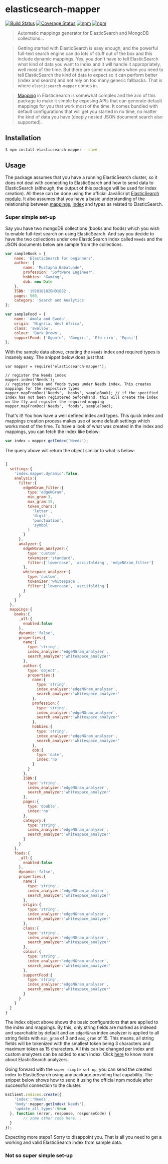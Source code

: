 # elasticsearch-mapper
[![Build Status](https://travis-ci.org/toystars/elasticsearch-mapper.svg?branch=master)](https://travis-ci.org/toystars/elasticsearch-mapper) [![Coverage Status](https://coveralls.io/repos/github/toystars/elasticsearch-mapper/badge.svg?branch=master)](https://coveralls.io/github/toystars/elasticsearch-mapper?branch=master) [![npm](https://img.shields.io/npm/dt/elasticsearch-mapper.svg?maxAge=2592000)](https://www.npmjs.com/package/elasticsearch-mapper) [![npm](https://img.shields.io/npm/v/elasticsearch-mapper.svg?maxAge=2592000)](https://www.npmjs.com/package/elasticsearch-mapper)
> Automatic mappings generator for ElasticSearch and MongoDB collections...


> Getting started with ElasticSearch is easy enough, and the powerful full-text search engine can do lots of stuff out of the box and this include dynamic mappings. Yes, you don't have to tell ElasticSearch what kind of data you want to index and it will handle it appropriately, well most of the time. But there are some occasions when you need to tell ElasticSearch the kind of data to expect so it can perform better (index and search) and not rely on too many generic fallbacks. That is where `elasticsearch-mapper` comes in.

> [Mapping](https://www.elastic.co/guide/en/elasticsearch/reference/current/mapping.html) in ElasticSearch is somewhat complex and the aim of this package to make it simple by exposing APIs that can generate default mappings for you that work most of the time. It comes bundled with default configurations that will get you started in no time, no matter the kind of data you have (deeply nested JSON document search also supported).

## Installation

``` bash
$ npm install elasticsearch-mapper --save
```

## Usage

The package assumes that you have a running ElasticSearch cluster, so it does not deal with connecting to ElasticSearch and how to send data to ElasticSearch (although, the output of this package will be used for index creation). All these can be done using the official JavaScript [ElasticSearch module](https://www.npmjs.com/package/elasticsearch). It also assumes that you have a basic understanding of the relationship between [mappings](https://www.elastic.co/guide/en/elasticsearch/reference/current/mapping.html), [index](https://www.elastic.co/guide/en/elasticsearch/reference/current/indices-create-index.html) and types as related to ElasticSearch.

### Super simple set-up

Say you have two mongoDB collections (books and foods) which you wish to enable full-text search on using ElasticSearch. And say you decide to have the two collections under one ElasticSearch index called `Needs` and the JSON documents below are sample from the collections.

```javascript
var sampleBook = {
    name: 'ElasticSearch for beginners',
    author: {
        name: 'Mustapha Babatunde',
        profession: 'Software Engineer',
        hobbies: 'Gaming',
        dob: new Date
    },
    ISBN: '192818182BHD1882',
    pages: 560,
    category: 'Search and Analytics'
};

var sampleFood = {
    name: 'Amala and Ewedu',
    origin: 'Nigeria, West Africa',
    class: 'swallow',
    colour: 'Dark Brown',
    supportFood: ['Ogunfe', 'Gbegiri', 'Efo-riro', 'Egusi']
};
```

With the sample data above, creating the `Needs` index and required types is insanely easy. The snippet below does just that:

```javasript
var mapper = require('elasticsearch-mapper');

// register the Needs index
mapper.index('Needs');
// register books and foods types under Needs index. This creates mappings for the respective types
mapper.mapFromDoc('Needs', 'books', sampleBook); // if the specified index has not been registered beforehand, this will create the index on the fly and register the required mapping
mapper.mapFromDoc('Needs', 'foods', sampleFood);

```

That's it! You how have a well defined index and types. This quick index and mappings creation process makes use of some default settings which works most of the time. To have a look of what was created in the index and mappings, you can fetch the index like below:

```javascript
var index = mapper.getIndex('Needs');
```

The query above will return the object similar to what is below:

```javascript

{  
  settings:{  
    'index.mapper.dynamic':false,
    analysis:{  
      filter:{  
        edgeNGram_filter:{  
          type:'edgeNGram',
          min_gram:3,
          max_gram:15,
          token_chars:[  
            'letter',
            'digit',
            'punctuation',
            'symbol'
          ]
        }
      },
      analyzer:{  
        edgeNGram_analyzer:{  
          type:'custom',
          tokenizer:'standard',
          filter:['lowercase', 'asciifolding', 'edgeNGram_filter']
        },
        whitespace_analyzer:{  
          type:'custom',
          tokenizer:'whitespace',
          filter:['lowercase', 'asciifolding']
        }
      }
    }
  },
  mappings:{  
    books:{  
      _all:{  
        enabled:false
      },
      dynamic:'false',
      properties:{  
        name:{  
          type:'string',
          index_analyzer:'edgeNGram_analyzer',
          search_analyzer:'whitespace_analyzer'
        },
        author:{  
          type:'object',
          properties:{  
            name:{  
              type:'string',
              index_analyzer:'edgeNGram_analyzer',
              search_analyzer:'whitespace_analyzer'
            },
            profession:{  
              type:'string',
              index_analyzer:'edgeNGram_analyzer',
              search_analyzer:'whitespace_analyzer'
            },
            hobbies:{  
              type:'string',
              index_analyzer:'edgeNGram_analyzer',
              search_analyzer:'whitespace_analyzer'
            },
            dob:{  
              type:'date',
              index:'no'
            }
          }
        },
        ISBN:{  
          type:'string',
          index_analyzer:'edgeNGram_analyzer',
          search_analyzer:'whitespace_analyzer'
        },
        pages:{  
          type:'double',
          index:'no'
        },
        category:{  
          type:'string',
          index_analyzer:'edgeNGram_analyzer',
          search_analyzer:'whitespace_analyzer'
        }
      }
    },
    foods:{  
      _all:{  
        enabled:false
      },
      dynamic:'false',
      properties:{  
        name:{  
          type:'string',
          index_analyzer:'edgeNGram_analyzer',
          search_analyzer:'whitespace_analyzer'
        },
        origin:{  
          type:'string',
          index_analyzer:'edgeNGram_analyzer',
          search_analyzer:'whitespace_analyzer'
        },
        class:{  
          type:'string',
          index_analyzer:'edgeNGram_analyzer',
          search_analyzer:'whitespace_analyzer'
        },
        colour:{  
          type:'string',
          index_analyzer:'edgeNGram_analyzer',
          search_analyzer:'whitespace_analyzer'
        },
        supportFood:{  
          type:'string',
          index_analyzer:'edgeNGram_analyzer',
          search_analyzer:'whitespace_analyzer'
        }
      }
    }
  }
}

```

The index object above shows the basic configurations that are applied to the index and mappings. By this, only string fields are marked as indexed and searchable by default and an `edgeNGram` index analyzer is applied to all string fields with `min_gram` of 3 and `max_gram` of 15. This means, all string fields will be tokenized with the smallest token being 3 characters and maximum token as 15 characters. All this can be changed per index and custom analyzers can be added to each index. Click [here](https://www.elastic.co/guide/en/elasticsearch/reference/current/analysis-analyzers.html) to know more about ElasticSearch analyzers.

Going forward with the `super simple set-up`, you can send the created index to ElasticSearch using any package providing that capability. The snippet below shows how to send it using the official npm module after successful connection to the cluster.

```javascript
EsClient.indices.create({  
    'index':'Needs',
    'body':mapper.getIndex('Needs'),
    'update_all_types':true
  }, function (error, response, responseCode) {  
        // some other code here...
  }
});
```

Expecting more steps? Sorry to disappoint you. That is all you need to get a working and valid ElasticSearch index from sample data.


### Not so super simple set-up


